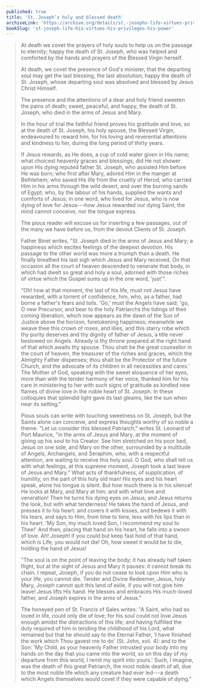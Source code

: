 ```yaml
---
published: true
title: 'St. Joseph’s holy and blessed death'
archiveLink: 'https://archive.org/details/st.-josephs-life-virtues-privileges-power/page/155?view=theater'
bookSlug: 'st-joseph-life-his-virtues-his-privileges-his-power'
---
```


> At death we covet the prayers of holy souls to help us on the passage to eternity; happy the death of St. Joseph, who was helped and comforted by the hands and prayers of the Blessed Virgin herself.
>
> At death, we covet the presence of God's minister, that the departing soul may get the last blessing, the last absolution; happy the death of St. Joseph, whose departing soul was absolved and blessed by Jesus Christ Himself.
>
> The presence and the attentions of a dear and holy friend sweeten the pains of death; sweet, peaceful, and happy, the death of St. Joseph, who died in the arms of Jesus and Mary.
>
> In the hour of trial the faithful friend proves his gratitude and love; so at the death of St. Joseph, his holy spouse, the Blessed Virgin, endeavoured to reward him, for his loving and reverential attentions and kindness to her, during the long period of thirty years.
>
> If Jesus rewards, as He does, a cup of cold water given in His name; what choicest heavenly graces and blessings, did He not shower upon His dying reputed father St. Joseph, who assisted Him before He was born; who first after Mary, adored Him in the manger at Bethlehem; who saved His life from the cruelty of Herod; who carried Him in his arms through the wild desert, and over the burning sands of Egypt; who, by the labour of his hands, supplied the wants and comforts of Jesus; in one word, who lived for Jesus, who is now dying of love for Jesus---how Jesus rewarded our dying Saint, the mind cannot conceive, nor the tongue express.
>
> The pious reader will excuse us for inserting a few passages, out of the many we have before us, from the devout Clients of St. Joseph.
>
> Father Binet writes, "St. Joseph died in the arms of Jesus and Mary; a happiness which excites feelings of the deepest devotion. His passage to the other world was more a triumph than a death. He finally breathed his last sigh which Jesus and Mary received. On that occasion all the court of heaven descended to venerate that body, in which had dwelt so great and holy a soul, adorned with those riches of virtue which the Gospel sums up in the one word, 'just'".
>
> "Oh! how at that moment, the last of his life, must not Jesus have rewarded, with a torrent of confidence, him, who, as a father, had borne a father's fears and toils. 'Go,' must the Angels have said; 'go, O new Precursor, and bear to the holy Patriarchs the tidings of their coming liberation, which now appears as the dawn of the Sun of Justice above the horizon, foretokening happiness; meanwhile we weave thee this crown of roses, and lilies, and this starry robe which thy purity deserves and thy dignity of father of Jesus, a title never bestowed on Angels. Already is thy throne prepared at the right hand of that which awaits thy spouse. Thou shalt be the great counsellor in the court of heaven, the treasurer of the riches and graces, which the Almighty Father dispenses; thou shalt be the Protector of the future Church, and the advocate of its children in all necessities and cares.' The Mother of God, speaking with the sweet eloquence of her eyes, more than with the tender harmony of her voice, thanked him for his care in ministering to her with such signs of gratitude as kindled new flames of divine love in the noble heart of St. Joseph. In these colloquies that splendid light gave its last gleams, like the sun when near its setting."
>
> Pious souls can write with touching sweetness on St. Joseph, but the Saints alone can conceive, and express thoughts worthy of so noble a theme. "Let us consider this blessed Patriarch," writes St. Leonard of Port Maurice, "in the arms of Jesus and Mary, at the moment of giving up his soul to his Creator. See him stretched on his poor bed, Jesus on one side, and Mary on the other, surrounded by a multitude of Angels, Archangels, and Seraphim, who, with a respectful attention, are waiting to receive this holy soul. O God, who shall tell us with what feelings, at this supreme moment, Joseph took a last leave of Jesus and Mary." What acts of thankfulness, of supplication, of humility, on the part of this holy old man! His eyes and his heart speak, alone his tongue is silent. But how much there is in his silence! He looks at Mary, and Mary at him; and with what love and veneration! Then he turns his dying eyes on Jesus, and Jesus returns the look, but with what tenderness! He takes the hand of Jesus, and presses it to his heart: and covers it with kisses, and bedews it with his tears, and says to Him, from time to time, less with his lips than in his heart. 'My Son, my much loved Son, I recommend my soul to Thee!' And then, placing that hand on his heart, he falls into a swoon of love. Ah! Joseph! if you could but keep fast hold of that hand, which is Life, you would not die! Oh, how sweet it would be to die, holding the hand of Jesus!
>
> "The soul is on the point of leaving the body; it has already half taken flight, but at the sight of Jesus and Mary it pauses: it cannot break its chain. I repeat, Joseph, if you do not cease to look upon Him who is your life, you cannot die. Tender and Divine Redeemer, Jesus, holy Mary, Joseph cannot quit this land of exile, if you will not give him leave! Jesus lifts His hand. He blesses and embraces His much-loved father, and Joseph expires in the arms of Jesus."
>
> The honeyed pen of St. Francis of Sales writes: "A Saint, who had so loved in life, could only die of love; for his soul could not love Jesus enough amidst the distractions of this life; and having fulfilled the duty required of him in tending the childhood of his Lord, what remained but that he should say to the Eternal Father, 'I have finished the work which Thou gavest me to do' (St. John, xvii. 4): and to the Son: 'My Child, as your heavenly Father intrusted your body into my hands on the day that you came into the world, so on this day of my departure from this world, I remit my spirit into yours.' Such, I imagine, was the death of this great Patriarch, the most noble death of all, due to the most noble life which any creature had ever led---a death which Angels themselves would covet if they were capable of dying."
